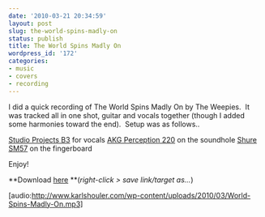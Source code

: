 ```yaml
---
date: '2010-03-21 20:34:59'
layout: post
slug: the-world-spins-madly-on
status: publish
title: The World Spins Madly On
wordpress_id: '172'
categories:
- music
- covers
- recording
---
```


I did a quick recording of The World Spins Madly On by The Weepies.  It was tracked all in one shot, guitar and vocals together (though I added some harmonies toward the end).  Setup was as follows..

[Studio Projects B3](http://www.studioprojects.com/b3.html) for vocals
[AKG Perception 220](http://www.akg.com/site/products/powerslave,id,1055,nodeid,2,_language,EN,pid,1055.html) on the soundhole
[Shure SM57](http://www.shure.com/proaudio/products/wiredmicrophones/us_pro_sm57-lc_content) on the fingerboard

Enjoy!

**Download [here](../wp-content/uploads/2010/03/World-Spins-Madly-On.mp3) **(_right-click > save link/target as..._)[
](../wp-content/uploads/2010/03/World-Spins-Madly-On.mp3)

[audio:http://www.karlshouler.com/wp-content/uploads/2010/03/World-Spins-Madly-On.mp3] 
